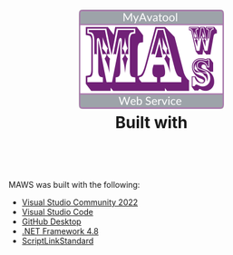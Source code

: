 <!-- 220328.094653 -->

<h1 align="center">

  <img src="../resource/image/logo/MAWS-logo-512x350.png" alt="MyAvatool Web Service logo" width="256">
  <br>
  Built with
  <br>
  <br>

</h1>
<br>

MAWS was built with the following:

* [Visual Studio Community 2022](https://visualstudio.microsoft.com/vs/)
* [Visual Studio Code](https://code.visualstudio.com/?wt.mc_id=DX_841432)
* [GitHub Desktop](https://desktop.github.com/)
* [.NET Framework 4.8](https://dotnet.microsoft.com/download/dotnet-framework)
* [ScriptLinkStandard](https://rcskids.github.io/ScriptLinkStandard/api/scriptlinkstandard.objects/optionobject2015.html)